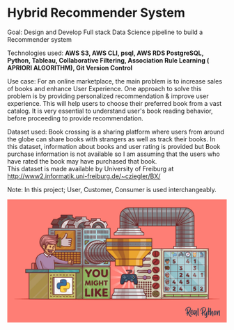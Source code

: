 <h1>Hybrid Recommender System</h1>

Goal: Design and Develop Full stack Data Science pipeline to build a Recommender system 

Technologies used:
<b> AWS S3, AWS CLI, psql, AWS RDS PostgreSQL, Python, Tableau, Collaborative Filtering, Association Rule Learning ( APRIORI ALGORITHM), Git Version Control</b>

Use case: For an online marketplace, the main problem is to increase sales of books and enhance User Experience. One approach to solve this problem is by providing personalized recommendation & improve user experience. This will help users to choose their preferred book from a vast catalog. 
It is very essential to understand user's book reading behavior, before proceeding to provide recommendation.

Dataset used: 
Book crossing is a sharing platform where users from around the globe can share books with strangers as well as track their books.
In this dataset, information about books and user rating is provided but Book purchase information is not available so I am assuming that the users who have rated the book may have purchased that book. <br>
This dataset is made available by University of Freiburg at http://www2.informatik.uni-freiburg.de/~cziegler/BX/

Note: In this project; User, Customer, Consumer is used interchangeably.

<img src="https://github.com/SushmitaJadhav23/Book_Recommendation_System/blob/master/logo.png?raw=true">
